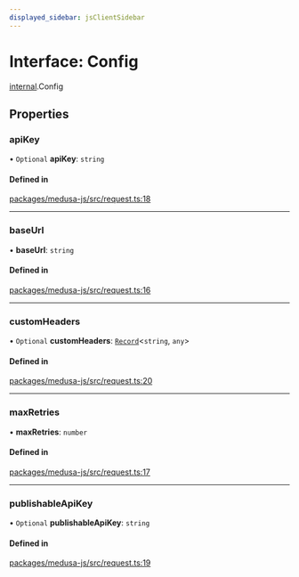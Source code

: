 ```yaml
---
displayed_sidebar: jsClientSidebar
---
```


# Interface: Config

[internal](../modules/internal-12.md).Config

## Properties

### apiKey

• `Optional` **apiKey**: `string`

#### Defined in

[packages/medusa-js/src/request.ts:18](https://github.com/medusajs/medusa/blob/f15cd596e4/packages/medusa-js/src/request.ts#L18)

___

### baseUrl

• **baseUrl**: `string`

#### Defined in

[packages/medusa-js/src/request.ts:16](https://github.com/medusajs/medusa/blob/f15cd596e4/packages/medusa-js/src/request.ts#L16)

___

### customHeaders

• `Optional` **customHeaders**: [`Record`](../modules/internal.md#record)<`string`, `any`\>

#### Defined in

[packages/medusa-js/src/request.ts:20](https://github.com/medusajs/medusa/blob/f15cd596e4/packages/medusa-js/src/request.ts#L20)

___

### maxRetries

• **maxRetries**: `number`

#### Defined in

[packages/medusa-js/src/request.ts:17](https://github.com/medusajs/medusa/blob/f15cd596e4/packages/medusa-js/src/request.ts#L17)

___

### publishableApiKey

• `Optional` **publishableApiKey**: `string`

#### Defined in

[packages/medusa-js/src/request.ts:19](https://github.com/medusajs/medusa/blob/f15cd596e4/packages/medusa-js/src/request.ts#L19)
